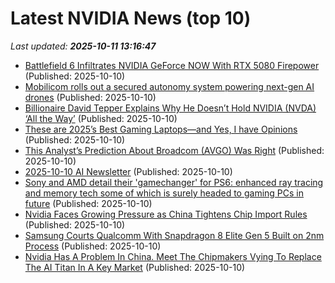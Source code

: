 # Latest NVIDIA News (top 10)
_Last updated: **2025-10-11 13:16:47**_

- [Battlefield 6 Infiltrates NVIDIA GeForce NOW With RTX 5080 Firepower](https://hothardware.com/news/battlefield-6-nvidia-geforce-now-rtx-5080-firepower) (Published: 2025-10-10)
- [Mobilicom rolls out a secured autonomy system powering next-gen AI drones](https://www.helpnetsecurity.com/2025/10/10/mobilicom-secured-autonomy-compute-pro-at/) (Published: 2025-10-10)
- [Billionaire David Tepper Explains Why He Doesn’t Hold NVIDIA (NVDA) ‘All the Way’](https://finance.yahoo.com/news/billionaire-david-tepper-explains-why-130022913.html) (Published: 2025-10-10)
- [These are 2025’s Best Gaming Laptops—and Yes, I have Opinions](https://thegadgetflow.com/blog/best-gaming-laptops/) (Published: 2025-10-10)
- [This Analyst’s Prediction About Broadcom (AVGO) Was Right](https://finance.yahoo.com/news/analyst-prediction-broadcom-avgo-125428395.html) (Published: 2025-10-10)
- [2025-10-10 AI Newsletter](https://posit.co/blog/2025-10-10-ai-newsletter/) (Published: 2025-10-10)
- [Sony and AMD detail their 'gamechanger' for PS6: enhanced ray tracing and memory tech some of which is surely headed to gaming PCs in future](https://www.pcgamer.com/hardware/sony-and-amd-detail-their-gamechanger-for-ps6-enhanced-ray-tracing-and-memory-tech-some-of-which-is-surely-headed-to-gaming-pcs-in-future/) (Published: 2025-10-10)
- [Nvidia Faces Growing Pressure as China Tightens Chip Import Rules](https://consent.yahoo.com/v2/collectConsent?sessionId=1_cc-session_fbc1cf31-2413-439b-a830-8ad69bd2d966) (Published: 2025-10-10)
- [Samsung Courts Qualcomm With Snapdragon 8 Elite Gen 5 Built on 2nm Process](https://www.androidheadlines.com/2025/10/samsung-courts-qualcomm-with-snapdragon-8-elite-gen-5-built-on-2nm-process.html) (Published: 2025-10-10)
- [Nvidia Has A Problem In China. Meet The Chipmakers Vying To Replace The AI Titan In A Key Market](https://biztoc.com/x/2f11369c307fed76) (Published: 2025-10-10)
